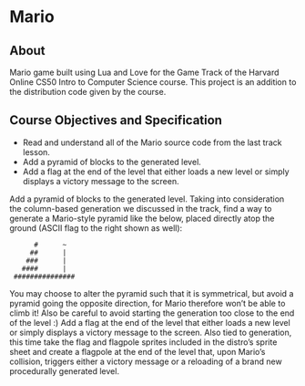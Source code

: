 # Mario

## About

Mario game built using Lua and Love for the Game Track of the Harvard Online CS50 Intro to Computer Science course. This project is an addition to the distribution code given by the course.

## Course Objectives and Specification

- Read and understand all of the Mario source code from the last track lesson.
- Add a pyramid of blocks to the generated level.
- Add a flag at the end of the level that either loads a new level or simply displays a victory message to the screen.

Add a pyramid of blocks to the generated level. Taking into consideration the column-based generation we discussed in the track, find a way to generate a Mario-style pyramid like the below, placed directly atop the ground (ASCII flag to the right shown as well):
```
      #      ~
     ##      |
    ###      |
   ####      |
 ###############
 ```
You may choose to alter the pyramid such that it is symmetrical, but avoid a pyramid going the opposite direction, for Mario therefore won’t be able to climb it! Also be careful to avoid starting the generation too close to the end of the level :)
Add a flag at the end of the level that either loads a new level or simply displays a victory message to the screen. Also tied to generation, this time take the flag and flagpole sprites included in the distro’s sprite sheet and create a flagpole at the end of the level that, upon Mario’s collision, triggers either a victory message or a reloading of a brand new procedurally generated level.

